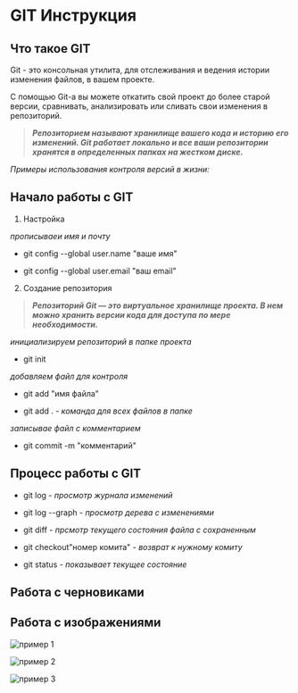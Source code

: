# GIT Инструкция

## Что такое GIT

Git - это консольная утилита, для отслеживания и ведения истории изменения файлов, в вашем проекте.

С помощью Git-a вы можете откатить свой проект до более старой версии, сравнивать, анализировать или сливать свои изменения в репозиторий.

>*__Репозиторием называют хранилище вашего кода и историю его изменений. Git работает локально и все ваши репозитории хранятся в определенных папках на жестком диске.__*

_Примеры использования контроля версий в жизни:_


## Начало работы с GIT

1. Настройка

_прописываеи имя и почту_

* git config --global user.name "ваше имя"

* git config --global user.email "ваш email"


2. Создание репозитория

> *__Репозиторий Git — это виртуальное хранилище проекта. В нем можно хранить версии кода для доступа по мере необходимости.__*

_инициализируем репозиторий в папке проекта_

* git init

_добавляем файл для контроля_

* git add "имя файла"

* git add .    - *команда для всех файлов в папке*

_записывае файл с комментарием_

* git commit -m "комментарий"

## Процесс работы с GIT

* git log - *просмотр журнала изменений*

* git log --graph - *просмотр дерева с изменениями*

* git diff - *прсмотр текущего состояния файла с сохраненным*

* git checkout"номер комита" - *возврат к нужному комиту*

* git status - *показывает текущее состояние*


## Работа с черновиками

## Работа с изображениями

![пример 1](пример_1.jpg)

![пример 2](пример_2.jpg)

![пример 3](пример_3.jpg)